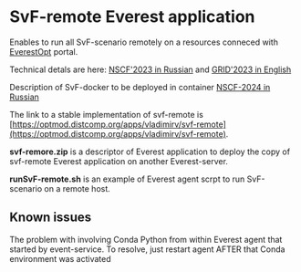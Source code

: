 # SvF-remote Everest application
Enables to run all SvF-scenario remotely on a resources conneced with [EverestOpt]([https://optmod.distcomp.org) portal.

Technical detals are here: [NSCF'2023 in Russian](https://github.com/distcomp/SvF/blob/main/svf-service/08_Integraciya_visokoyrovnevix_resyrsov_02_VoloshinovVV.pdf) and [GRID'2023 in English](https://github.com/distcomp/SvF/blob/main/svf-service/GRID2023-Voloshinov-Sokolov-SvF-Remote.pdf)

Description of SvF-docker to be deployed in container [NSCF-2024 in Russian](https://github.com/distcomp/SvF/blob/main/svf-service/3_Smirnov.pdf)

The link to a stable implementation of svf-remote is [https://optmod.distcomp.org/apps/vladimirv/svf-remote](https://optmod.distcomp.org/apps/vladimirv/svf-remote).

**svf-remore.zip** is a descriptor of Everest application to deploy the copy of svf-remote Everest application on another Everest-server.

**runSvF-remote.sh** is an example of Everest agent scrpt to run SvF-scenario on a remote host.

## Known issues 

The problem with involving Conda Python from within Everest agent that started by event-service. 
To resolve, just restart agent AFTER that Conda environment was activated
